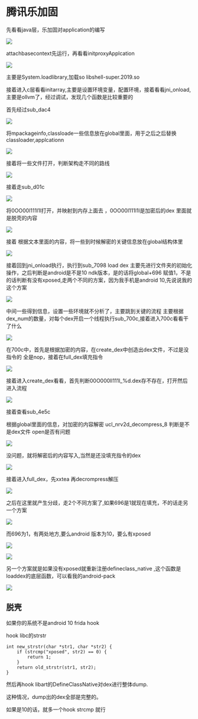 #  腾讯乐加固

先看看java层，乐加固对application的编写

![](1.PNG)

attachbasecontext先运行，再看看initproxyApplcation

![](2.PNG)

主要是System.loadlibrary,加载so libshell-super.2019.so

接着进入c层看看initarray,主要是设置环境变量，配置环境，接着看看jni_onload,主要是ollvm了，经过调试，发现几个函数是比较重要的

首先经过sub_dac4

![](3.png)



将mpackageinfo,classloade一些信息放在global里面，用于之后之后替换classloader,applcationn

![](4.png)

接着将一些文件打开，判断架构走不同的路线

![](5.png)

接着走sub_d01c

![](6.png)

将0OO00l111l1l打开，并映射到内存上面去 ，0OO00l111l1l是加密后的dex 里面就是脱壳的内容

![](7.png)

接着 根据文本里面的内容，将一些到时候解密的关键信息放在global结构体里

![](8.png)

接着回到jni_onload执行，执行到sub_7098 load dex 主要先进行文件夹的初始化操作，之后判断是android是不是10 ndk版本，是的话将global+696 赋值1，不是的话判断有没有xposed,走两个不同的方案，因为我手机是android 10,先说说我的这个方案

![](10.png)

中间一些得到信息，设置一些环境就不分析了，主要跳到关键的流程 主要根据dex_num的数量，对每个dex开启一个线程执行sub_700c,接着进入700c看看干了什么

![](11.png)

在700c中，首先是根据加密的内容，在create_dex中创造出dex文件，不过是没指令的 全是nop，接着在full_dex填充指令

![](12.png)

接着进入create_dex看看，首先判断00O000ll111l_%d.dex存不存在，打开然后进入流程

![](13.png)

接着查看sub_4e5c

根据global里面的信息，对加密的内容解密 ucl_nrv2d_decompress_8 判断是不是dex文件 open是否有问题

![](14.png)

没问题，就将解密后的内容写入,当然是还没填充指令的dex

![](15.png)

接着进入full_dex，先xxtea 再decrompress解压

![](16.png)

之后在这里就产生分歧，走2个不同方案了,如果696是1就现在填充，不的话走另一个方案

![](17.png)

而696为1，有两处地方,要么android 版本为10，要么有xposed

![](18.png)

![](19.png)

另一个方案就是如果没有xposed就重新注册defineclass_native ,这个函数是loaddex的底层函数，可以看我的android-pack

![](20.png)

## 脱壳

如果你的系统不是android 10 frida hook

hook libc的strstr

```
int new_strstr(char *str1, char *str2) {
    if (strcmp("xposed", str2) == 0) {
        return 1;
    }
    return old_strstr(str1, str2);
}
```

然后再hook libart的DefineClassNative对dex进行整体dump.

 

这种情况，dump出的dex全部是完整的。

如果是10的话，就多一个hook strcmp 就行